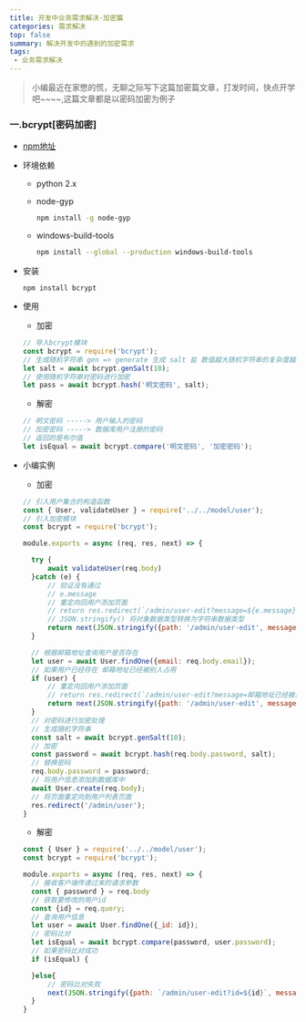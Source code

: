 ```yaml
---
title: 开发中业务需求解决-加密篇
categories: 需求解决
top: false
summary: 解决开发中的遇到的加密需求
tags: 
 - 业务需求解决
---
```


> 小编最近在家憋的慌，无聊之际写下这篇加密篇文章，打发时间，快点开学吧~~~~,这篇文章都是以密码加密为例子

### 一.bcrypt[密码加密]

* [npm地址](https://www.npmjs.com/package/bcrypt)

* 环境依赖

  * python 2.x

  * node-gyp

    ```bash
    npm install -g node-gyp
    ```

  * windows-build-tools

    ```bash
    npm install --global --production windows-build-tools
    ```

* 安装

  ```bas
  npm install bcrypt
  ```

* 使用

  * 加密

  ```js
  // 导入bcrypt模块
  const bcrypt = require('bcrypt');
  // 生成随机字符串 gen => generate 生成 salt 盐 数值越大随机字符串的复杂度越大，默认是10
  let salt = await bcrypt.genSalt(10);
  // 使用随机字符串对密码进行加密
  let pass = await bcrypt.hash('明文密码', salt);
  ```

  * 解密

  ```js
  // 明文密码 -----> 用户输入的密码
  // 加密密码 -----> 数据库用户注册的密码
  // 返回的是布尔值
  let isEqual = await bcrypt.compare('明文密码', '加密密码');
  ```

* 小编实例

  * 加密

  ```js
  // 引入用户集合的构造函数
  const { User, validateUser } = require('../../model/user');
  // 引入加密模块
  const bcrypt = require('bcrypt');
  
  module.exports = async (req, res, next) => {
  
  	try {
  		await validateUser(req.body)
  	}catch (e) {
  		// 验证没有通过
  		// e.message
  		// 重定向回用户添加页面
  		// return res.redirect(`/admin/user-edit?message=${e.message}`);
  		// JSON.stringify() 将对象数据类型转换为字符串数据类型
  		return next(JSON.stringify({path: '/admin/user-edit', message: e.message}))
  	}
  
  	// 根据邮箱地址查询用户是否存在
  	let user = await User.findOne({email: req.body.email});
  	// 如果用户已经存在 邮箱地址已经被别人占用
  	if (user) {
  		// 重定向回用户添加页面
  		// return res.redirect(`/admin/user-edit?message=邮箱地址已经被占用`);
  		return next(JSON.stringify({path: '/admin/user-edit', message: '邮箱地址已经被占用'}))
  	}
  	// 对密码进行加密处理
  	// 生成随机字符串
  	const salt = await bcrypt.genSalt(10);
  	// 加密
  	const password = await bcrypt.hash(req.body.password, salt);
  	// 替换密码
  	req.body.password = password;
  	// 将用户信息添加到数据库中
  	await User.create(req.body);
  	// 将页面重定向到用户列表页面
  	res.redirect('/admin/user');
  }
  ```

  * 解密

  ```js
  const { User } = require('../../model/user');
  const bcrypt = require('bcrypt');
  
  module.exports = async (req, res, next) => {
  	// 接收客户端传递过来的请求参数
  	const { password } = req.body
  	// 获取要修改的用户id
  	const {id} = req.query;
  	// 查询用户信息
  	let user = await User.findOne({_id: id});
  	// 密码比对
  	let isEqual = await bcrypt.compare(password, user.password);
  	// 如果密码比对成功
  	if (isEqual) {
  
  	}else{
  		// 密码比对失败
  		next(JSON.stringify({path: `/admin/user-edit?id=${id}`, message: 'sdfsf'}))
  	}
  }
  ```

  

  

  

  

  

